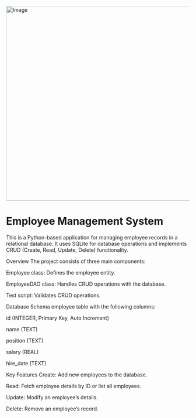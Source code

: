 <img width="532" alt="Image" src="https://github.com/user-attachments/assets/bb84f6fb-b13a-4b8e-be05-efd191130740" />




# Employee Management System
This is a Python-based application for managing employee records in a relational database. It uses SQLite for database operations and implements CRUD (Create, Read, Update, Delete) functionality.

Overview
The project consists of three main components:

Employee class: Defines the employee entity.

EmployeeDAO class: Handles CRUD operations with the database.

Test script: Validates CRUD operations.

Database Schema
employee table with the following columns:

id (INTEGER, Primary Key, Auto Increment)

name (TEXT)

position (TEXT)

salary (REAL)

hire_date (TEXT)

Key Features
Create: Add new employees to the database.

Read: Fetch employee details by ID or list all employees.

Update: Modify an employee’s details.

Delete: Remove an employee’s record.
